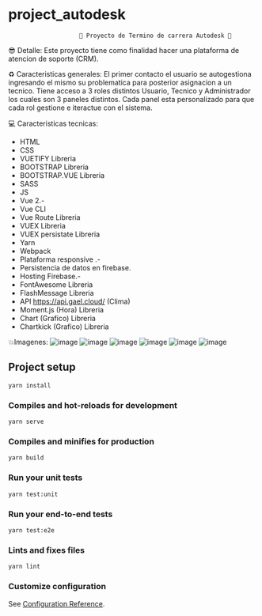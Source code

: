 # project_autodesk
                        🚀 Proyecto de Termino de carrera Autodesk 🚀
😎 Detalle:
Este proyecto tiene como finalidad hacer una plataforma de atencion de soporte (CRM).

♻ Caracteristicas generales:
El primer contacto el usuario se autogestiona ingresando el mismo su problematica para posterior asignacion a un tecnico.
Tiene acceso a 3 roles distintos Usuario, Tecnico y Administrador los cuales son 3 paneles distintos.
Cada panel esta personalizado para que cada rol gestione e iteractue con el sistema.

💻 Caracteristicas tecnicas:
- HTML
- CSS
- VUETIFY Libreria
- BOOTSTRAP Libreria
- BOOTSTRAP.VUE Libreria
- SASS
- JS
- Vue 2.-
- Vue CLI
- Vue Route Libreria
- VUEX Libreria
- VUEX persistate Libreria
- Yarn
- Webpack
- Plataforma responsive .-
- Persistencia de datos en firebase.
- Hosting Firebase.-
- FontAwesome Libreria
- FlashMessage Libreria
- API https://api.gael.cloud/ (Clima)
- Moment.js (Hora) Libreria
- Chart (Grafico) Libreria
- Chartkick (Grafico) Libreria

💥Imagenes:
![image](https://user-images.githubusercontent.com/45573547/150236665-19af6d4f-0fe5-4214-9018-bba8ef6d3972.png)
![image](https://user-images.githubusercontent.com/45573547/150236564-0e4d9c4d-5247-4533-85dc-19a0acbb35ff.png)
![image](https://user-images.githubusercontent.com/45573547/152666243-25946e79-0e46-4674-976e-f0c75c9321dd.png)
![image](https://user-images.githubusercontent.com/45573547/152666252-78a86494-b6c4-432e-8356-e4cc2f3e1d4e.png)
![image](https://user-images.githubusercontent.com/45573547/152666270-0352ceb6-9738-4e6e-bee7-c0e9a141316f.png)
![image](https://user-images.githubusercontent.com/45573547/152666278-098e748b-5d61-4176-911f-104edfa35ada.png)



## Project setup
```
yarn install
```

### Compiles and hot-reloads for development
```
yarn serve
```

### Compiles and minifies for production
```
yarn build
```

### Run your unit tests
```
yarn test:unit
```

### Run your end-to-end tests
```
yarn test:e2e
```

### Lints and fixes files
```
yarn lint
```

### Customize configuration
See [Configuration Reference](https://cli.vuejs.org/config/).
